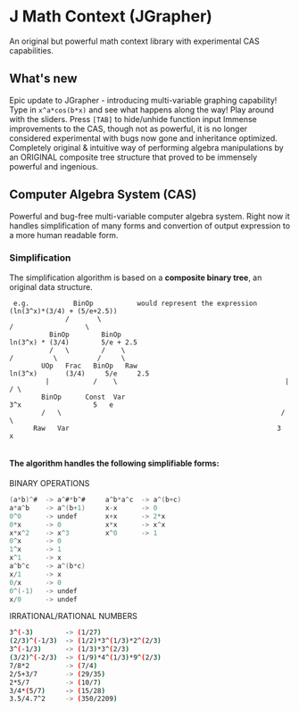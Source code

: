 # J Math Context (JGrapher)
An original but powerful math context library with experimental CAS capabilities.
## What's new
Epic update to JGrapher - introducing multi-variable graphing capability!
Type in `x^a*cos(b*x)` and see what happens along the way! Play around with the sliders.
Press `[TAB]` to hide/unhide function input
Immense improvements to the CAS, though not as powerful, it is no longer considered experimental with bugs now gone and inheritance optimized.
Completely original & intuitive way of performing algebra manipulations by an ORIGINAL composite tree structure that proved to be immensely powerful and ingenious.
## Computer Algebra System (CAS)
Powerful and bug-free multi-variable computer algebra system. Right now it handles simplification of many forms and convertion of output expression to a more human readable form. 
### Simplification
The simplification algorithm is based on a **composite binary tree**, an original data structure.
```
 e.g.           BinOp           would represent the expression          (ln(3^x)*(3/4) + (5/e+2.5))
              /       \                                                   /                  \
          BinOp        BinOp                                        ln(3^x) * (3/4)        5/e + 2.5
          /   \        /    \                                         /          \          /     \
        UOp   Frac   BinOp   Raw                                  ln(3^x)       (3/4)     5/e     2.5
         |           /    \                                          |                    / \
        BinOp      Const  Var                                       3^x                  5   e
        /   \                                                       / \
      Raw   Var                                                    3   x
        
```
#### The algorithm handles the following simplifiable forms:
BINARY OPERATIONS
```java
(a*b)^#  -> a^#*b^#     a^b*a^c  -> a^(b+c)
a*a^b    -> a^(b+1)     x-x      -> 0
0^0      -> undef       x+x      -> 2*x
0*x      -> 0           x*x      -> x^x
x*x^2    -> x^3         x^0      -> 1
0^x      -> 0
1^x      -> 1
x^1      -> x
a^b^c    -> a^(b*c)
x/1      -> x
0/x      -> 0
0^(-1)   -> undef
x/0      -> undef
```
IRRATIONAL/RATIONAL NUMBERS
```bash
3^(-3)        -> (1/27)
(2/3)^(-1/3)  -> (1/2)*3^(1/3)*2^(2/3)
3^(-1/3)      -> (1/3)*3^(2/3)
(3/2)^(-2/3)  -> (1/9)*4^(1/3)*9^(2/3)
7/8*2         -> (7/4)
2/5+3/7       -> (29/35)
2*5/7         -> (10/7)
3/4*(5/7)     -> (15/28)
3.5/4.7^2     -> (350/2209)
```

